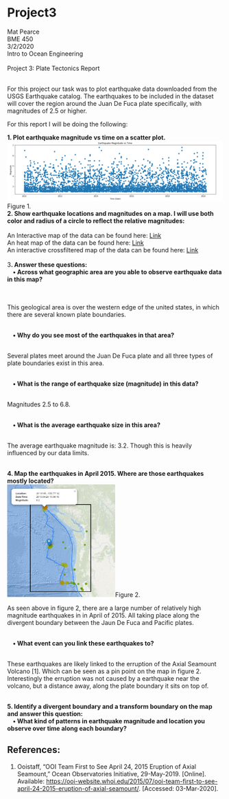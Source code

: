 # Project3
Mat Pearce<br>
BME 450<br>
3/2/2020<br>
Intro to Ocean Engineering<br>
<br>
Project 3: Plate Tectonics Report<br>
<br>
<p>
For this project our task was to plot earthquake data downloaded from the USGS Earthquake catalog. The earthquakes to be included in the dataset will cover the region around the Juan De Fuca plate specifically, with magnitudes of 2.5 or higher.
</p>
<p>
For this report I will be doing the following:
</p>
<b>1. Plot earthquake magnitude vs time on a scatter plot.</b><br>
<img alt="MagVsTime?" src=Images/magvsdate.PNG>Figure 1.<br>
<b>2. Show earthquake locations and magnitudes on a map. I will use both color and radius of a circle to reflect the relative magnitudes:</b><br>
<br>
An Interactive map of the data can be found here: <a href="https://carpetmat.github.io/Project3/TimedGeojson.html" target="_blank">Link</a><br>
An heat map of the data can be found here: <a href="https://carpetmat.github.io/Project3/Heatmap.html" target="_blank">Link</a><br>
An interactive crossfiltered map of the data can be found here: <a href="https://carpetmat.github.io/Project3/CrossFilter.html" target="_blank">Link</a><br>
<br>
3<b>. Answer these questions:</b><br>
<b>&nbsp;&nbsp;&nbsp;&nbsp;• Across what geographic area are you able to observe earthquake data in this map?</b><br><br>
<br><p>This geological area is over the western edge of the united states, in which there are several known plate boundaries.</p><br>
<b>&nbsp;&nbsp;&nbsp;&nbsp;• Why do you see most of the earthquakes in that area?</b><br>
<br><p>Several plates meet around the Juan De Fuca plate and all three types of plate boundaries exist in this area.</p><br>
<b>&nbsp;&nbsp;&nbsp;&nbsp;• What is the range of earthquake size (magnitude) in this data?</b><br>
<br><p>Magnitudes 2.5 to 6.8.</p><br>
<b>&nbsp;&nbsp;&nbsp;&nbsp;• What is the average earthquake size in this area?</b><br>
<br><p>The average earthquake magnitude is: 3.2. Though this is heavily influenced by our data limits.</p><br>
<b>4. Map the earthquakes in April 2015. Where are those earthquakes mostly located?</b><br>
<img width="50%" height="50%" alt="Did it work?" src=Images/2015_04.PNG>Figure 2.
<br><p>As seen above in figure 2, there are a large number of relatively high magnitude earthquakes in in April of 2015. All taking place along the divergent boundary between the Jaun De Fuca and Pacific plates.</p><br>
<b>&nbsp;&nbsp;&nbsp;&nbsp;• What event can you link these earthquakes to?</b><br>
<br><p>These earthquakes are likely linked to the erruption of the Axial Seamount Volcano [1]. Which can be seen as a pin point on the map in figure 2. Interestingly the erruption was not caused by a earthquake near the volcano, but a distance away, along the plate boundary it sits on top of.</p><br>
<b>5. Identify a divergent boundary and a transform boundary on the map and answer this question:</b><br>
<b>&nbsp;&nbsp;&nbsp;&nbsp;• What kind of patterns in earthquake magnitude and location you observe over time along each boundary?</b><br>

## References:
1. Ooistaff, “OOI Team First to See April 24, 2015 Eruption of Axial Seamount,” Ocean Observatories Initiative, 29-May-2019. [Online]. Available: https://ooi-website.whoi.edu/2015/07/ooi-team-first-to-see-april-24-2015-eruption-of-axial-seamount/. [Accessed: 03-Mar-2020].

